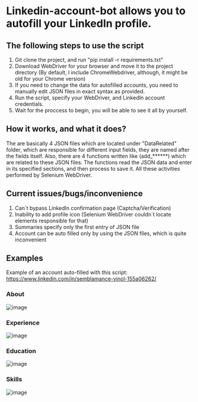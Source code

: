 # Linkedin-account-bot allows you to autofill your LinkedIn profile.

## The following steps to use the script
1) Git clone the project, and run "pip install -r requirements.txt"
2) Download WebDriver for your browser and move it to the project directory (By default, I include ChromeWebdriver, although, it might be old for your Chrome version)
3) If you need to change the data for autofilled accounts, you need to manually edit JSON files in exact syntax as provided.
4) Run the script, specify your WebDriver, and LinkedIn account credentials.
5) Wait for the proccess to begin, you will be able to see it all by yourself.

## How it works, and what it does?

The are basically 4 JSON files which are located under "DataRelated" folder, which are responsible for different input fields, they are named after the fields itself.
Also, there are 4 functions written like (add_******) which are related to these JSON files. The functions read the JSON data and enter in its specified sections, and then process to save it. All these activities performed by Selenium WebDriver.

## Current issues/bugs/inconvenience
1) Can`t bypass LinkedIn confirmation page (Captcha/Verification)
2) Inability to add profile icon (Selenium WebDriver couldn`t locate elements responsible for that)
3) Summaries specify only the first entry of JSON file
4) Account can be auto filled only by using the JSON files, which is quite inconvenient

## Examples
Example of an account auto-filled with this script: https://www.linkedin.com/in/semblamance-vinol-155a06262/

### About
![image](https://user-images.githubusercontent.com/91605867/228281831-c017d508-be1e-4cf5-aefe-9f0fcfa42c78.png)
### Experience
![image](https://user-images.githubusercontent.com/91605867/228282104-5bedb51c-e729-4e84-b18b-a1559fb57b78.png)
### Education
![image](https://user-images.githubusercontent.com/91605867/228282188-cd0387d9-c6bb-4df2-93bd-4aea8aa608da.png)
### Skills
![image](https://user-images.githubusercontent.com/91605867/228282252-088cd906-7ef4-4a7d-8a09-daaab5ad6731.png)

